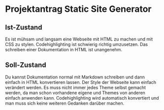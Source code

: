 # Projektantrag Static Site Generator

## Ist-Zustand

Es ist mühsam und langsam eine Webseite mit HTML zu machen und mit CSS zu stylen. Codehighlighting ist schwierig richtig umzusetzen. Das schreiben einer Dokumentation in HTML ist unangenehm.

## Soll-Zustand

Du kannst Dokumentation normal mit Markdown schreiben und dann einfach in HTML konvertieren lassen. Der Style der Webseite kann einfach verändert werden. Es muss nicht immer jedes Theme selbst gemacht werden, da man schon vorhandene eigene und Themes von anderen einfach anwenden kann. Codehighlighting wird automatisch konvertiert und man muss sich keine weiteren Gedanken darüber machen.